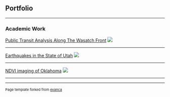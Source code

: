 ## Portfolio

---

### Academic Work

[Public Transit Analysis Along The Wasatch Front](/pdf/SFielding_GIS5253-999_Final_Project.pdf)
<img src="images/dummy_thumbnail.jpg?raw=true"/>

---
[Earthquakes in the State of Utah](/pdf/sample_presentation.pdf)
<img src="images/dummy_thumbnail.jpg?raw=true"/>

---
[NDVI imaging of Oklahoma](http://example.com/)
<img src="images/dummy_thumbnail.jpg?raw=true"/>

---
<!--
### Personal Work

- [Project 1 Title](http://example.com/)
- [Project 2 Title](http://example.com/)
- [Project 3 Title](http://example.com/)
- [Project 4 Title](http://example.com/)
- [Project 5 Title](http://example.com/)

---
-->



---
<p style="font-size:11px">Page template forked from <a href="https://github.com/evanca/quick-portfolio">evanca</a></p>
<!-- Remove above link if you don't want to attibute -->
